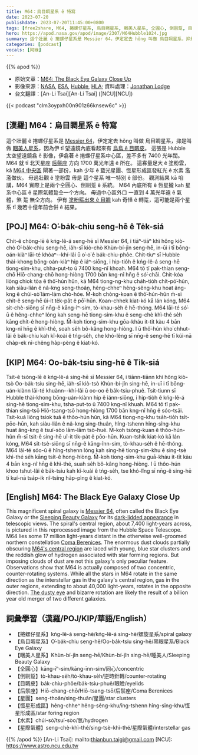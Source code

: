 ```yaml
---
title: M64：烏目睭星系 ê 特寫
date: 2023-07-20
publishdate: 2023-07-20T11:45:00+0800
tags: [free2share, M64, 捲螺仔星系, 烏目睭星系, 睏美人星系, 仝圓心, 倒剾踅, 目睭皮, 后鬃座, 星團, 恆星形成區, 水素, 星際氣體]
hero: https://apod.nasa.gov/apod/image/2307/M64Hubble1024.jpg
summary: 這个壯麗 ê 捲螺仔星系是 Messier 64，伊定定去 hŏng 叫做 烏目睭星系，抑是叫做 睏美人星系。
categories: [podcast]
vocals: [阿綠]
---
```


{{% apod %}}

- 原始文章：[M64: The Black Eye Galaxy Close Up](https://apod.nasa.gov/apod/ap230720.html)
- 影像來源：[NASA](https://www.nasa.gov), [ESA](http://www.esa.int/), [Hubble](https://www.nasa.gov/mission_pages/hubble/story/index.html), [HLA](https://hla.stsci.edu/); 資料處理：[Jonathan Lodge](https://www.instagram.com/jjlodge)
- 台文翻譯：[An-Li Tsai][An-Li Tsai] ([NCU][NCU])

{{< podcast "clm3oypxh00n901z66knsew6c" >}}

## [漢羅] M64：烏目睭星系 ê 特寫
這个壯麗 ê 捲螺仔星系是 [Messier 64][Messier 64]，伊定定去 hŏng 叫做 烏目睭星系，抑是叫做 [睏美人星系][Sleeping Beauty Galaxy]，因為伊 tī 望遠鏡內底看起來有 [烏烏 ê 目睭皮][dark-lidded appearance]。
這張是 Hubble 太空望遠鏡翕 ê 影像，伊翕著 ê 捲螺仔星系中心區，差不多有 7400 光年闊。
M64 就 tī 北天星座 [后鬃座][Coma Berenices] 方向 1700 萬光年遠 ê 所在。
這寡量足大 ê 塗粉雲，kā [M64 中央區][M64's central region] 閘著一部份，kah 少年 ê 藍光星團、恆星形成區發紅光 ê 水素 濫濫做伙。
毋過壯觀 ê 塗粉雲 毋是 這个星系 唯一特別 ê 部份。
觀測結果 kā 咱講，M64 實際上是兩个仝圓心、倒剾踅 ê 系統。
M64 內底所有 ê 恆星攏 kah 星系中心區 ê 星際氣體踅仝一个方向。
毋過中心區外口 一直到 4 萬光年遠 ê 氣體，煞 踅 無仝方向。
伊有 [塗粉箍出來 ê 目睭][The dusty eye] kah 奇怪 ê 轉踅，這可能是兩个星系 tī 幾若十億年前合併 ê 結果。


## [POJ] M64: O͘-ba̍k-chiu seng-hē ê Te̍k-siá
Chit-ê chòng-lē ê kńg-lê-á seng-hē sī Messier 64, i tiāⁿ-tiāⁿ khì hőng kiò-chò O͘-ba̍k-chiu seng-hē, ia̍h-sī kiò-chò Khùn-bí-jîn seng-hē, in-ūi i tī bōng-oán-kiàⁿ lāi-té khòaⁿ--khí-lâi ū o͘-o͘ ê ba̍k-chiu-phôe.
Chit-tiuⁿ sī Hubble thài-khong bōng-oán-kiàⁿ hip ê iáⁿ-siōng, i hip-tio̍h ê kńg-lê-á seng-hē tiong-sim-khu, chha-put-to ū 7400 kng-nî khoah.
M64 tō tī pak-thian seng-chō Hiō-chang-chō hong-hiòng 1700 bān kng-nî hn̄g ê só͘-chāi.
Chit-kóa liōng chiok tōa ê thô͘-hún hûn, kā M64 tiong-ng-khu cha̍h-tio̍h chi̍t-pō͘-hūn, kah siàu-liân ê nâ-kng seng-thoân, hêng-chheⁿ hêng-sêng-khu hoat âng-kng ê chúi-sò͘ lām-lām chò-hóe.
M̄-koh chòng-koan ê thô͘-hún-hûn m̄-sī chit-ê seng-hē ûi-it te̍k-pa̍t ê pō͘-hūn.
Koan-chhek kiat-kó kā lán kóng, M64 si̍t-chè-siōng sī nn̄g-ê kāng-îⁿ-sim, tò-khau-se̍h ê hē-thóng.
M64 lāi-té só͘-ū ê hêng-chheⁿ lóng kah seng-hē tiong-sim-khu ê seng-chè khì-thé se̍h kāng chi̍t-ê hong-hiòng.
M̄-koh tiong-sim-khu gōa-kháu it-ti̍t kàu 4 bān kng-nî hn̄g ê khì-thé, soah se̍h bô-kâng hong-hiòng.
I ū thô͘-hún kho͘ chhut-lâi ê ba̍k-chiu kah kî-koài ê tńg-se̍h, che khó-lêng sī nn̄g-ê seng-hē tī kúi-nā cha̍p-ek nî-chêng ha̍p-pèng ê kiat-kó.

## [KIP] M64: Oo-ba̍k-tsiu sing-hē ê Ti̍k-siá
Tsit-ê tsòng-lē ê kńg-lê-á sing-hē sī Messier 64, i tiānn-tiānn khì hőng kiò-tsò Oo-ba̍k-tsiu sing-hē, ia̍h-sī kiò-tsò Khùn-bí-jîn sing-hē, in-uī i tī bōng-uán-kiànn lāi-té khuànn--khí-lâi ū oo-oo ê ba̍k-tsiu-phuê.
Tsit-tiunn sī Hubble thài-khong bōng-uán-kiànn hip ê iánn-siōng, i hip-tio̍h ê kńg-lê-á sing-hē tiong-sim-khu, tsha-put-to ū 7400 kng-nî khuah.
M64 tō tī pak-thian sing-tsō Hiō-tsang-tsō hong-hiòng 1700 bān kng-nî hn̄g ê sóo-tsāi.
Tsit-kuá liōng tsiok tuā ê thôo-hún hûn, kā M64 tiong-ng-khu tsa̍h-tio̍h tsi̍t-pōo-hūn, kah siàu-liân ê nâ-kng sing-thuân, hîng-tshenn hîng-sîng-khu huat âng-kng ê tsuí-sòo lām-lām tsò-hué.
M̄-koh tsòng-kuan ê thôo-hún-hûn m̄-sī tsit-ê sing-hē uî-it ti̍k-pa̍t ê pōo-hūn.
Kuan-tshik kiat-kó kā lán kóng, M64 si̍t-tsè-siōng sī nn̄g-ê kāng-înn-sim, tò-khau-se̍h ê hē-thóng.
M64 lāi-té sóo-ū ê hîng-tshenn lóng kah sing-hē tiong-sim-khu ê sing-tsè khì-thé se̍h kāng tsi̍t-ê hong-hiòng.
M̄-koh tiong-sim-khu guā-kháu it-ti̍t kàu 4 bān kng-nî hn̄g ê khì-thé, suah se̍h bô-kâng hong-hiòng.
I ū thôo-hún khoo tshut-lâi ê ba̍k-tsiu kah kî-kuài ê tńg-se̍h, tse khó-lîng sī nn̄g-ê sing-hē tī kuí-nā tsa̍p-ik nî-tsîng ha̍p-pìng ê kiat-kó.

## [English] M64: The Black Eye Galaxy Close Up
This magnificent spiral galaxy is [Messier 64][Messier 64], often called the Black Eye Galaxy or the [Sleeping Beauty Galaxy][Sleeping Beauty Galaxy] for its [dark-lidded appearance][dark-lidded appearance] in telescopic views.
The spiral's central region, about 7,400 light-years across, is pictured in this reprocessed image from the Hubble Space Telescope.
M64 lies some 17 million light-years distant in the otherwise well-groomed northern constellation [Coma Berenices][Coma Berenices].
The enormous dust clouds partially obscuring [M64's central region][M64's central region] are laced with young, blue star clusters and the reddish glow of hydrogen associated with star forming regions.
But imposing clouds of dust are not this galaxy's only peculiar feature.
Observations show that M64 is actually composed of two concentric, counter-rotating systems.
While all the stars in M64 rotate in the same direction as the interstellar gas in the galaxy's central region, gas in the outer regions, extending to about 40,000 light-years, rotates in the opposite direction.
[The dusty eye][The dusty eye] and bizarre rotation are likely the result of a billion year old merger of two different galaxies.

## 詞彙學習（漢羅/POJ/KIP/華語/English）
- 【捲螺仔星系】kńg-lê-á seng-hē/kńg-lê-á sing-hē/螺旋星系/spiral galaxy
- 【烏目睭星系】O͘-ba̍k-chiu seng-hē/Oo-ba̍k-tsiu sing-hē/黑眼星系/Black Eye Galaxy
- 【睏美人星系】Khùn-bí-jîn seng-hē/Khùn-bí-jîn sing-hē/睡美人/Sleeping Beauty Galaxy
- 【仝圓心】kāng-īⁿ-sim/kāng-īnn-sim/同心/concentric
- 【倒剾踅】tò-khau-se̍h/tò-khau-se̍h/逆時針轉/counter-rotating
- 【目睭皮】ba̍k-chiu-phôe/ba̍k-tsiu-phuê/眼瞼/eyelids
- 【后鬃座】Hiō-chang-chō/Hiō-tsang-tsō/后鬃座/Coma Berenices
- 【星團】seng-thoân/sing-thuân/星團/star clusters
- 【恆星形成區】hêng-chheⁿ hêng-sêng-khu/îng-tshenn hîng-sîng-khu/恆星形成區/star foring region
- 【水素】chúi-sò͘/tsuí-sòo/氫/hydrogen
- 【星際氣體】seng-chè-khì-thé/sing-tsè-khì-thé/星際氣體/interstellar gas

{{% /apod %}}
[An-Li Tsai]: mailto:thianbun.taigi@gmail.com
[NCU]: https://www.astro.ncu.edu.tw

[copyright]: https://apod.nasa.gov/apod/fap/lib/about_apod.html#srapply
[License]: https://creativecommons.org/licenses/by/2.0/

[Messier 64]:http://messier.seds.org/m/m064.html
[Sleeping Beauty Galaxy]:http://adsabs.harvard.edu/cgi-bin/bib_query?1994AJ....107..173R
[dark-lidded appearance]:https://www.instagram.com/p/CuoQujIPmiq/
[Coma Berenices]:http://hawastsoc.org/deepsky/com/index.html
[M64's central region]:https://hubblesite.org/contents/media/images/2004/04/1447-Image.html
[The dusty eye]:https://www.nasa.gov/feature/goddard/2017/messier-64-the-black-eye-galaxy

